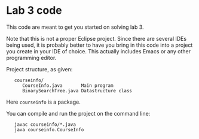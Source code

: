 # Lab 3 code

This code are meant to get you started on solving lab 3.

Note that this is not a proper Eclipse project. Since there are several IDEs being used,
it is probably better to have you bring in this code into a project you create in your
IDE of choice. This actually includes Emacs or any other programming editor.

Project structure, as given:
```
   courseinfo/
      CourseInfo.java		Main program
      BinarySearchTree.java	Datastructure class
```
Here `courseinfo` is a package.

You can compile and run the project on the command line:
```
   javac courseinfo/*.java
   java courseinfo.CourseInfo
```
